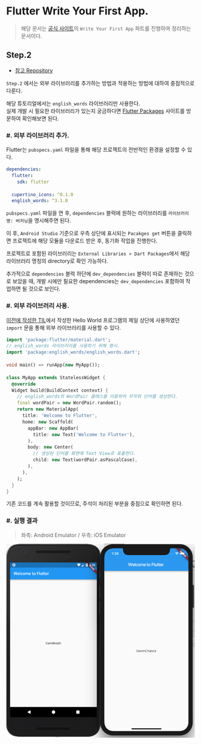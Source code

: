 # Flutter Write Your First App.
> 해당 문서는 [공식 사이트][official-docs]의 `Write Your First App` 파트를 진행하며 정리하는 문서이다.

## Step.2
* [참고 Repository][tutorial-repository]

`Step.2` 에서는 외부 라이브러리를 추가하는 방법과 적용하는 방법에 대하여 중점적으로 다룬다.

해당 튜토리얼에서는 `english_words` 라이브러리만 사용한다.  
실제 개발 시 필요한 라이브러리가 있는지 궁금하다면 [Flutter Packages][search-modules] 사이트를 방문하여 확인해보면 된다.

### \#. 외부 라이브러리 추가.
Flutter는 `pubspecs.yaml` 파일을 통해 해당 프로젝트의 전반적인 환경을 설정할 수 있다.

``` yaml
dependencies:
  flutter:
    sdk: flutter

  cupertino_icons: ^0.1.0
  english_words: ^3.1.0
```
`pubspecs.yaml` 파일을 연 후, `dependencies` 블럭에 원하는 라이브러리를 `라이브러리명: 버저닝`을 명시해주면 된다.

이 후, `Android Studio` 기준으로 우측 상단에 표시되는 `Pacakges get` 버튼을 클릭하면 프로젝트에 해당 모듈을 다운로드 받은 후, 동기화 작업을 진행한다.

프로젝트로 포함된 라이브러리는 `External Libraries > Dart Packages`에서 해당 라이브러리 명칭의 directory로 확인 가능하다.

추가적으로 `dependencies` 블럭 하단에 `dev_dependencies` 블럭이 따로 존재하는 것으로 보았을 때, 개발 시에만 필요한 dependencies는 `dev_dependencies` 포함하여 작업하면 될 것으로 보인다.

### \#. 외부 라이브러리 사용.
[이전에 작성한 TIL][prev-post]에서 작성한 Hello World 프로그램의 제일 상단에 사용하였던 `import` 문을 통해 외부 라이브러리를 사용할 수 있다.

``` dart
import 'package:flutter/material.dart';
// english_words 라이브러리를 사용하기 위해 명시.
import 'package:english_words/english_words.dart';

void main() => runApp(new MyApp());

class MyApp extends StatelessWidget {
  @override
  Widget build(BuildContext context) {
    // english_words의 WordPair 클래스를 이용하여 무작위 단어를 생성한다.
    final wordPair = new WordPair.random();
    return new MaterialApp(
      title: 'Welcome to Flutter',
      home: new Scaffold(
        appBar: new AppBar(
          title: new Text('Welcome to Flutter'),
        ),
        body: new Center(
          // 생성된 단어를 화면에 Text View로 표출한다.
          child: new Text(wordPair.asPascalCase),
        ),
      ),
    );
  }
}
```

기존 코드를 계속 활용할 것이므로, 주석이 처리된 부분을 중점으로 확인하면 된다.

### \#. 실행 결과
> 좌측: Android Emulator / 우측: iOS Emulator

![Result Images][result-image]


[official-docs]: https://flutter.io/get-started/codelab/
[search-modules]: https://pub.dartlang.org/flutter/
[prev-post]: https://github.com/dev-juyoung/til/blob/master/flutter/write-your-first-app-step1.md
[tutorial-repository]: https://github.com/dev-juyoung/flutter-tutorials/tree/step-2

[result-image]: https://github.com/dev-juyoung/til-resources/blob/master/flutter/write-your-first-app/step-2-external-lib.png